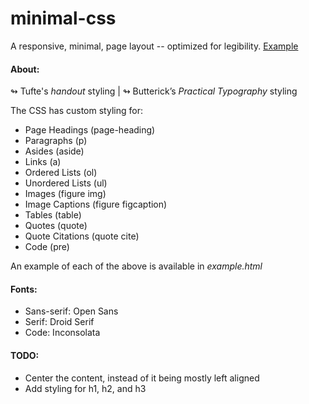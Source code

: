 # minimal-css
A responsive, minimal, page layout -- optimized for legibility.  [Example](http://errantmind.github.io/minimal-css/)

#### About:
↬ Tufte's _handout_ styling | ↬ Butterick’s _Practical Typography_ styling

The CSS has custom styling for:
* Page Headings (page-heading)
* Paragraphs (p)
* Asides (aside)
* Links (a)
* Ordered Lists (ol)
* Unordered Lists (ul)
* Images (figure img)
* Image Captions (figure figcaption)
* Tables (table)
* Quotes (quote)
* Quote Citations (quote cite)
* Code (pre)

An example of each of the above is available in _example.html_

#### Fonts:
* Sans-serif: Open Sans
* Serif: Droid Serif
* Code: Inconsolata

#### TODO:
* Center the content, instead of it being mostly left aligned
* Add styling for h1, h2, and h3
